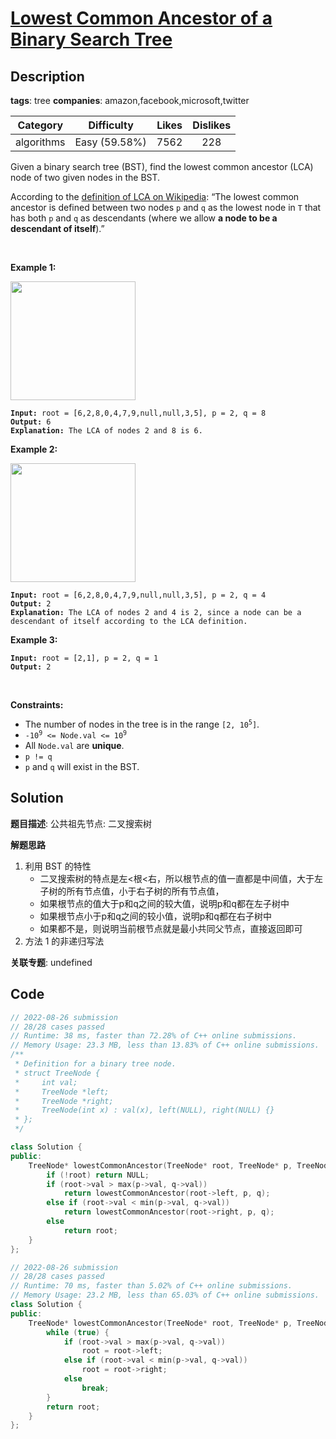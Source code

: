 # [Lowest Common Ancestor of a Binary Search Tree](https://leetcode.com/problems/lowest-common-ancestor-of-a-binary-search-tree/description/)

## Description

**tags**: tree
**companies**: amazon,facebook,microsoft,twitter

|  Category  |  Difficulty   | Likes | Dislikes |
| :--------: | :-----------: | :---: | :------: |
| algorithms | Easy (59.58%) | 7562  |   228    |

<p>Given a binary search tree (BST), find the lowest common ancestor (LCA) node of two given nodes in the BST.</p>

<p>According to the <a href="https://en.wikipedia.org/wiki/Lowest_common_ancestor" target="_blank">definition of LCA on Wikipedia</a>: &ldquo;The lowest common ancestor is defined between two nodes <code>p</code> and <code>q</code> as the lowest node in <code>T</code> that has both <code>p</code> and <code>q</code> as descendants (where we allow <strong>a node to be a descendant of itself</strong>).&rdquo;</p>

<p>&nbsp;</p>
<p><strong>Example 1:</strong></p>
<img alt="" src="https://assets.leetcode.com/uploads/2018/12/14/binarysearchtree_improved.png" style="width: 200px; height: 190px;" />
<pre><code><strong>Input:</strong> root = [6,2,8,0,4,7,9,null,null,3,5], p = 2, q = 8
<strong>Output:</strong> 6
<strong>Explanation:</strong> The LCA of nodes 2 and 8 is 6.</code></pre>

<p><strong>Example 2:</strong></p>
<img alt="" src="https://assets.leetcode.com/uploads/2018/12/14/binarysearchtree_improved.png" style="width: 200px; height: 190px;" />
<pre><code><strong>Input:</strong> root = [6,2,8,0,4,7,9,null,null,3,5], p = 2, q = 4
<strong>Output:</strong> 2
<strong>Explanation:</strong> The LCA of nodes 2 and 4 is 2, since a node can be a descendant of itself according to the LCA definition.</code></pre>

<p><strong>Example 3:</strong></p>

<pre><code><strong>Input:</strong> root = [2,1], p = 2, q = 1
<strong>Output:</strong> 2</code></pre>

<p>&nbsp;</p>
<p><strong>Constraints:</strong></p>

<ul>
  <li>The number of nodes in the tree is in the range <code>[2, 10<sup>5</sup>]</code>.</li>
  <li><code>-10<sup>9</sup> &lt;= Node.val &lt;= 10<sup>9</sup></code></li>
  <li>All <code>Node.val</code> are <strong>unique</strong>.</li>
  <li><code>p != q</code></li>
  <li><code>p</code> and <code>q</code> will exist in the BST.</li>
</ul>

## Solution

**题目描述**: 公共祖先节点: 二叉搜索树

**解题思路**

1. 利用 BST 的特性
   - 二叉搜索树的特点是左<根<右，所以根节点的值一直都是中间值，大于左子树的所有节点值，小于右子树的所有节点值，
   - 如果根节点的值大于p和q之间的较大值，说明p和q都在左子树中
   - 如果根节点小于p和q之间的较小值，说明p和q都在右子树中
   - 如果都不是，则说明当前根节点就是最小共同父节点，直接返回即可
2. 方法 1 的非递归写法

**关联专题**: undefined

## Code

```cpp
// 2022-08-26 submission
// 28/28 cases passed
// Runtime: 38 ms, faster than 72.28% of C++ online submissions.
// Memory Usage: 23.3 MB, less than 13.83% of C++ online submissions.
/**
 * Definition for a binary tree node.
 * struct TreeNode {
 *     int val;
 *     TreeNode *left;
 *     TreeNode *right;
 *     TreeNode(int x) : val(x), left(NULL), right(NULL) {}
 * };
 */

class Solution {
public:
    TreeNode* lowestCommonAncestor(TreeNode* root, TreeNode* p, TreeNode* q) {
        if (!root) return NULL;
        if (root->val > max(p->val, q->val))
            return lowestCommonAncestor(root->left, p, q);
        else if (root->val < min(p->val, q->val))
            return lowestCommonAncestor(root->right, p, q);
        else
            return root;
    }
};
```

```cpp
// 2022-08-26 submission
// 28/28 cases passed
// Runtime: 70 ms, faster than 5.02% of C++ online submissions.
// Memory Usage: 23.2 MB, less than 65.03% of C++ online submissions.
class Solution {
public:
    TreeNode* lowestCommonAncestor(TreeNode* root, TreeNode* p, TreeNode* q) {
        while (true) {
            if (root->val > max(p->val, q->val))
                root = root->left;
            else if (root->val < min(p->val, q->val))
                root = root->right;
            else
                break;
        }
        return root;
    }
};
```
